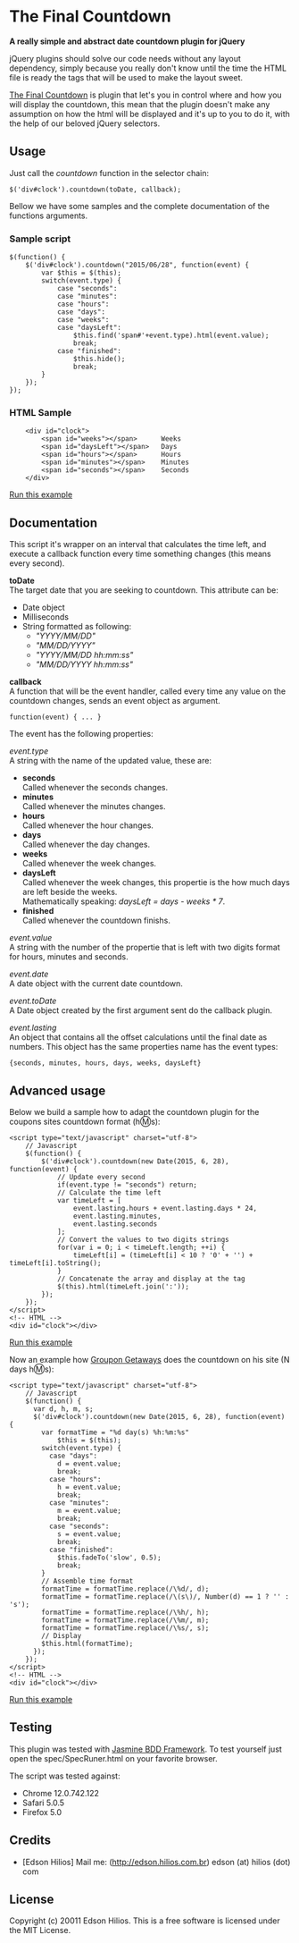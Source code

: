 The Final Countdown
===================
**A really simple and abstract date countdown plugin for jQuery**

jQuery plugins should solve our code needs without any layout dependency, simply because you really don't know until the time the HTML file is ready the tags that will be used to make the layout sweet.

[The Final Countdown](http://www.youtube.com/watch?v=9jK-NcRmVcw) is plugin that let's you in control where and how you will display the countdown, this mean that the plugin doesn't make any assumption on how the html will be displayed and it's up to you to do it, with the help of our beloved jQuery selectors.

Usage
-----

Just call the *countdown* function in the selector chain:

	$('div#clock').countdown(toDate, callback);

Bellow we have some samples and the complete documentation of the functions arguments.

### Sample script

	$(function() {
		$('div#clock').countdown("2015/06/28", function(event) {
			var $this = $(this);
			switch(event.type) {
				case "seconds":
				case "minutes":
				case "hours":
				case "days":
				case "weeks":
				case "daysLeft":
					$this.find('span#'+event.type).html(event.value);
					break;
				case "finished":
					$this.hide();
					break;
			}
		});
	});

### HTML Sample

```
    <div id="clock">
        <span id="weeks"></span>      Weeks
        <span id="daysLeft"></span>   Days
        <span id="hours"></span>      Hours
        <span id="minutes"></span>    Minutes
        <span id="seconds"></span>    Seconds
    </div>
```

[Run this example](http://edson.hilios.com.br/jquery.countdown/examples/basic.html)

Documentation
-------------

This script it's wrapper on an interval that calculates the time left, and execute a callback function every time something changes (this means every second).

**toDate**  
The target date that you are seeking to countdown. This attribute can be:  

*   Date object
*   Milliseconds
*   String formatted as following:
    -  *"YYYY/MM/DD"*
    -  *"MM/DD/YYYY"*
    -  *"YYYY/MM/DD hh:mm:ss"*
    -  *"MM/DD/YYYY hh:mm:ss"*

**callback**  
A function that will be the event handler, called every time any value on the countdown changes, sends an event object as argument.

    function(event) { ... }
  
The event has the following properties:

*event.type*  
A string with the name of the updated value, these are:

*   **seconds**  
    Called whenever the seconds changes.
*   **minutes**  
    Called whenever the minutes changes.
*   **hours**  
    Called whenever the hour changes.
*   **days**  
    Called whenever the day changes.
*   **weeks**  
    Called whenever the week changes.
*   **daysLeft**   
    Called whenever the week changes, this propertie is the how much days are left beside the weeks.  
    Mathematically speaking: *daysLeft = days - weeks * 7*.
*   **finished**  
    Called whenever the countdown finishs.

*event.value*  
A string with the number of the propertie that is left with two digits format for hours, minutes and seconds.

*event.date*  
A date object with the current date countdown.

*event.toDate*  
A Date object created by the first argument sent do the callback plugin.

*event.lasting*  
An object that contains all the offset calculations until the final date as numbers. This object has the same properties name has the event types: 

    {seconds, minutes, hours, days, weeks, daysLeft}

Advanced usage
--------------

Below we build a sample how to adapt the countdown plugin for the coupons sites countdown format (h:m:s):

    <script type="text/javascript" charset="utf-8">
        // Javascript
        $(function() {
            $('div#clock').countdown(new Date(2015, 6, 28), function(event) {
                // Update every second
                if(event.type != "seconds") return;
                // Calculate the time left
                var timeLeft = [
                    event.lasting.hours + event.lasting.days * 24,
                    event.lasting.minutes,
                    event.lasting.seconds
                ];
                // Convert the values to two digits strings
                for(var i = 0; i < timeLeft.length; ++i) {
                    timeLeft[i] = (timeLeft[i] < 10 ? '0' + '') + timeLeft[i].toString();
                }
                // Concatenate the array and display at the tag
                $(this).html(timeLeft.join(':'));
            });
        });
    </script>
    <!-- HTML -->
    <div id="clock"></div>

[Run this example](http://edson.hilios.com.br/jquery.countdown/examples/coupons.html)

Now an example how [Groupon Getaways](http://www.groupon.com/getaways) does the countdown on his site (N days h:m:s):

    <script type="text/javascript" charset="utf-8">
        // Javascript
        $(function() {
          var d, h, m, s;
          $('div#clock').countdown(new Date(2015, 6, 28), function(event) {
            var formatTime = "%d day(s) %h:%m:%s"
                $this = $(this);
            switch(event.type) {
              case "days":
                d = event.value;
                break;
              case "hours":
                h = event.value;
                break;
              case "minutes":
                m = event.value;
                break;
              case "seconds":
                s = event.value;
                break;
              case "finished":
                $this.fadeTo('slow', 0.5);
                break;
            }
            // Assemble time format
            formatTime = formatTime.replace(/\%d/, d);
            formatTime = formatTime.replace(/\(s\)/, Number(d) == 1 ? '' : 's');
            formatTime = formatTime.replace(/\%h/, h);
            formatTime = formatTime.replace(/\%m/, m);
            formatTime = formatTime.replace(/\%s/, s);
            // Display
            $this.html(formatTime);
          });
        });
    </script>
    <!-- HTML -->
    <div id="clock"></div>

[Run this example](http://edson.hilios.com.br/jquery.countdown/examples/groupon.html)

Testing
-------

This plugin was tested with [Jasmine BDD Framework](http://pivotal.github.com/jasmine/). To test yourself just open the spec/SpecRuner.html on your favorite browser.

The script was tested against:

*   Chrome 12.0.742.122
*   Safari 5.0.5
*   Firefox 5.0

Credits
-------

*   [Edson Hilios] Mail me: (http://edson.hilios.com.br) edson (at) hilios (dot) com

License
-------

Copyright (c) 20011 Edson Hilios. This is a free software is licensed under the MIT License.